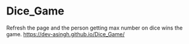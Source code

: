 # Dice_Game
Refresh the page and the person getting max number on dice wins the game.
https://dev-asingh.github.io/Dice_Game/
